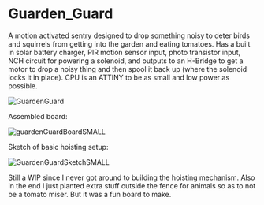 # Guarden_Guard

A motion activated sentry designed to drop something noisy to deter birds and squirrels from getting into the garden and eating tomatoes.  Has a built in solar battery charger, PIR motion sensor input, photo transistor input, NCH circuit for powering a solenoid, and outputs to an H-Bridge to get a motor to drop a noisy thing and then spool it back up (where the solenoid locks it in place).  CPU is an ATTINY to be as small and low power as possible.

![GuardenGuard](https://user-images.githubusercontent.com/11184076/184261269-0d677602-0c44-46ab-bab9-4a42672bd5b1.png)

Assembled board:

![guardenGuardBoardSMALL](https://user-images.githubusercontent.com/11184076/184395138-0c83d2e1-2b5a-462c-8167-2fa9a73ff2b2.jpg)


Sketch of basic hoisting setup:

![GuardenGuardSketchSMALL](https://user-images.githubusercontent.com/11184076/184384309-4f526776-e545-4e46-845d-0c3ec96de4c4.jpg)

Still a WIP since I never got around to building the hoisting mechanism.  Also in the end I just planted extra stuff outside the fence for animals so as to not be a tomato miser.  But it was a fun board to make.  
